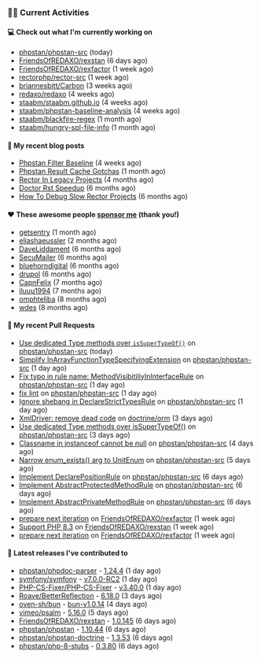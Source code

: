 ### 👨‍💻 Current Activities


#### 💻 Check out what I'm currently working on

- [phpstan/phpstan-src](https://github.com/phpstan/phpstan-src) (today)
- [FriendsOfREDAXO/rexstan](https://github.com/FriendsOfREDAXO/rexstan) (6 days ago)
- [FriendsOfREDAXO/rexfactor](https://github.com/FriendsOfREDAXO/rexfactor) (1 week ago)
- [rectorphp/rector-src](https://github.com/rectorphp/rector-src) (1 week ago)
- [briannesbitt/Carbon](https://github.com/briannesbitt/Carbon) (3 weeks ago)
- [redaxo/redaxo](https://github.com/redaxo/redaxo) (4 weeks ago)
- [staabm/staabm.github.io](https://github.com/staabm/staabm.github.io) (4 weeks ago)
- [staabm/phpstan-baseline-analysis](https://github.com/staabm/phpstan-baseline-analysis) (4 weeks ago)
- [staabm/blackfire-regex](https://github.com/staabm/blackfire-regex) (1 month ago)
- [staabm/hungry-spl-file-info](https://github.com/staabm/hungry-spl-file-info) (1 month ago)


#### 📜 My recent blog posts

- [Phpstan Filter Baseline](https://staabm.github.io/2023/10/30/phpstan-filter-baseline.html) (4 weeks ago)
- [Phpstan Result Cache Gotchas](https://staabm.github.io/2023/10/21/phpstan-result-cache-gotchas.html) (1 month ago)
- [Rector In Legacy Projects](https://staabm.github.io/2023/07/23/rector-in-legacy-projects.html) (4 months ago)
- [Doctor Rst Speedup](https://staabm.github.io/2023/05/18/doctor-rst-speedup.html) (6 months ago)
- [How To Debug Slow Rector Projects](https://staabm.github.io/2023/05/10/how-to-debug-slow-rector-projects.html) (6 months ago)


#### ❤️ These awesome people [sponsor me](https://github.com/sponsors/staabm) (thank you!)

- [getsentry](https://github.com/getsentry) (1 month ago)
- [eliashaeussler](https://github.com/eliashaeussler) (2 months ago)
- [DaveLiddament](https://github.com/DaveLiddament) (6 months ago)
- [SecuMailer](https://github.com/SecuMailer) (6 months ago)
- [bluehorndigital](https://github.com/bluehorndigital) (6 months ago)
- [drupol](https://github.com/drupol) (6 months ago)
- [CapnFelix](https://github.com/CapnFelix) (7 months ago)
- [iluuu1994](https://github.com/iluuu1994) (7 months ago)
- [omphteliba](https://github.com/omphteliba) (8 months ago)
- [wdes](https://github.com/wdes) (8 months ago)


#### 🔨 My recent Pull Requests

- [Use dedicated Type methods over `isSuperTypeOf()`](https://github.com/phpstan/phpstan-src/pull/2787) on [phpstan/phpstan-src](https://github.com/phpstan/phpstan-src) (today)
- [Simplify InArrayFunctionTypeSpecifyingExtension](https://github.com/phpstan/phpstan-src/pull/2785) on [phpstan/phpstan-src](https://github.com/phpstan/phpstan-src) (1 day ago)
- [Fix typo in rule name: MethodVisibitiliyInInterfaceRule](https://github.com/phpstan/phpstan-src/pull/2781) on [phpstan/phpstan-src](https://github.com/phpstan/phpstan-src) (1 day ago)
- [fix lint](https://github.com/phpstan/phpstan-src/pull/2780) on [phpstan/phpstan-src](https://github.com/phpstan/phpstan-src) (1 day ago)
- [Ignore shebang in DeclareStrictTypesRule](https://github.com/phpstan/phpstan-src/pull/2779) on [phpstan/phpstan-src](https://github.com/phpstan/phpstan-src) (1 day ago)
- [XmlDriver: remove dead code](https://github.com/doctrine/orm/pull/11085) on [doctrine/orm](https://github.com/doctrine/orm) (3 days ago)
- [Use dedicated Type methods over isSuperTypeOf()](https://github.com/phpstan/phpstan-src/pull/2772) on [phpstan/phpstan-src](https://github.com/phpstan/phpstan-src) (3 days ago)
- [Classname in instanceof cannot be null](https://github.com/phpstan/phpstan-src/pull/2769) on [phpstan/phpstan-src](https://github.com/phpstan/phpstan-src) (4 days ago)
- [Narrow enum_exists() arg to UnitEnum](https://github.com/phpstan/phpstan-src/pull/2764) on [phpstan/phpstan-src](https://github.com/phpstan/phpstan-src) (5 days ago)
- [Implement DeclarePositionRule](https://github.com/phpstan/phpstan-src/pull/2759) on [phpstan/phpstan-src](https://github.com/phpstan/phpstan-src) (6 days ago)
- [Implement AbstractProtectedMethodRule](https://github.com/phpstan/phpstan-src/pull/2758) on [phpstan/phpstan-src](https://github.com/phpstan/phpstan-src) (6 days ago)
- [Implement AbstractPrivateMethodRule](https://github.com/phpstan/phpstan-src/pull/2756) on [phpstan/phpstan-src](https://github.com/phpstan/phpstan-src) (6 days ago)
- [prepare next iteration](https://github.com/FriendsOfREDAXO/rexfactor/pull/145) on [FriendsOfREDAXO/rexfactor](https://github.com/FriendsOfREDAXO/rexfactor) (1 week ago)
- [Support PHP 8.3](https://github.com/FriendsOfREDAXO/rexstan/pull/622) on [FriendsOfREDAXO/rexstan](https://github.com/FriendsOfREDAXO/rexstan) (1 week ago)
- [prepare next iteration](https://github.com/FriendsOfREDAXO/rexfactor/pull/143) on [FriendsOfREDAXO/rexfactor](https://github.com/FriendsOfREDAXO/rexfactor) (1 week ago)


#### 🔭 Latest releases I've contributed to

- [phpstan/phpdoc-parser](https://github.com/phpstan/phpdoc-parser) - [1.24.4](https://github.com/phpstan/phpdoc-parser/releases/tag/1.24.4) (1 day ago)
- [symfony/symfony](https://github.com/symfony/symfony) - [v7.0.0-RC2](https://github.com/symfony/symfony/releases/tag/v7.0.0-RC2) (1 day ago)
- [PHP-CS-Fixer/PHP-CS-Fixer](https://github.com/PHP-CS-Fixer/PHP-CS-Fixer) - [v3.40.0](https://github.com/PHP-CS-Fixer/PHP-CS-Fixer/releases/tag/v3.40.0) (1 day ago)
- [Roave/BetterReflection](https://github.com/Roave/BetterReflection) - [6.18.0](https://github.com/Roave/BetterReflection/releases/tag/6.18.0) (3 days ago)
- [oven-sh/bun](https://github.com/oven-sh/bun) - [bun-v1.0.14](https://github.com/oven-sh/bun/releases/tag/bun-v1.0.14) (4 days ago)
- [vimeo/psalm](https://github.com/vimeo/psalm) - [5.16.0](https://github.com/vimeo/psalm/releases/tag/5.16.0) (5 days ago)
- [FriendsOfREDAXO/rexstan](https://github.com/FriendsOfREDAXO/rexstan) - [1.0.145](https://github.com/FriendsOfREDAXO/rexstan/releases/tag/1.0.145) (6 days ago)
- [phpstan/phpstan](https://github.com/phpstan/phpstan) - [1.10.44](https://github.com/phpstan/phpstan/releases/tag/1.10.44) (6 days ago)
- [phpstan/phpstan-doctrine](https://github.com/phpstan/phpstan-doctrine) - [1.3.53](https://github.com/phpstan/phpstan-doctrine/releases/tag/1.3.53) (6 days ago)
- [phpstan/php-8-stubs](https://github.com/phpstan/php-8-stubs) - [0.3.80](https://github.com/phpstan/php-8-stubs/releases/tag/0.3.80) (6 days ago)
